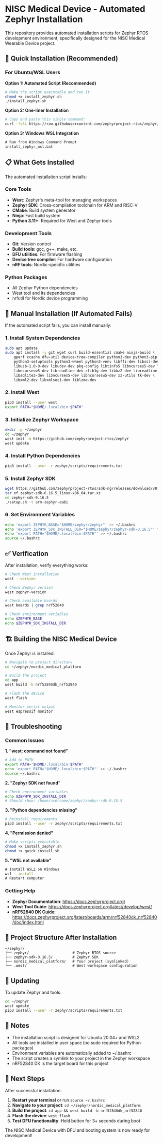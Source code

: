 # NISC Medical Device - Automated Zephyr Installation

This repository provides automated installation scripts for Zephyr RTOS development environment, specifically designed for the NISC Medical Wearable Device project.

## 🚀 Quick Installation (Recommended)

### For Ubuntu/WSL Users

**Option 1: Automated Script (Recommended)**
```bash
# Make the script executable and run it
chmod +x install_zephyr.sh
./install_zephyr.sh
```

**Option 2: One-liner Installation**
```bash
# Copy and paste this single command:
curl -fsSL https://raw.githubusercontent.com/zephyrproject-rtos/zephyr/main/scripts/requirements.txt | xargs -I {} bash -c 'pip3 install --user {}' && pip3 install --user west && mkdir -p ~/zephyr && cd ~/zephyr && west init -m https://github.com/zephyrproject-rtos/zephyr && west update && pip3 install --user -r zephyr/scripts/requirements.txt && wget https://github.com/zephyrproject-rtos/sdk-ng/releases/download/v0.16.5/zephyr-sdk-0.16.5_linux-x86_64.tar.xz && tar xf zephyr-sdk-0.16.5_linux-x86_64.tar.xz && cd zephyr-sdk-0.16.5 && ./setup.sh -t arm-zephyr-eabi && echo 'export ZEPHYR_BASE="$HOME/zephyr/zephyr"' >> ~/.bashrc && echo 'export ZEPHYR_SDK_INSTALL_DIR="$HOME/zephyr/zephyr-sdk-0.16.5"' >> ~/.bashrc && echo 'export PATH="$HOME/.local/bin:$PATH"' >> ~/.bashrc && echo "Installation complete! Run 'source ~/.bashrc' to activate."
```

**Option 3: Windows WSL Integration**
```cmd
# Run from Windows Command Prompt
install_zephyr_wsl.bat
```

## 📋 What Gets Installed

The automated installation script installs:

### Core Tools
- **West**: Zephyr's meta-tool for managing workspaces
- **Zephyr SDK**: Cross-compilation toolchain for ARM and RISC-V
- **CMake**: Build system generator
- **Ninja**: Fast build system
- **Python 3.11+**: Required for West and Zephyr tools

### Development Tools
- **Git**: Version control
- **Build tools**: gcc, g++, make, etc.
- **DFU utilities**: For firmware flashing
- **Device tree compiler**: For hardware configuration
- **nRF tools**: Nordic-specific utilities

### Python Packages
- All Zephyr Python dependencies
- West tool and its dependencies
- nrfutil for Nordic device programming

## 🔧 Manual Installation (If Automated Fails)

If the automated script fails, you can install manually:

### 1. Install System Dependencies
```bash
sudo apt update
sudo apt install -y git wget curl build-essential cmake ninja-build \
    gperf ccache dfu-util device-tree-compiler python3-dev python3-pip \
    python3-setuptools python3-wheel python3-venv libffi-dev libssl-dev \
    libusb-1.0-0-dev libudev-dev pkg-config libtinfo5 libncurses5-dev \
    libncursesw5-dev libreadline-dev zlib1g-dev libbz2-dev libreadline-dev \
    libsqlite3-dev libncurses5-dev libncursesw5-dev xz-utils tk-dev \
    libxml2-dev libxmlsec1-dev liblzma-dev
```

### 2. Install West
```bash
pip3 install --user west
export PATH="$HOME/.local/bin:$PATH"
```

### 3. Initialize Zephyr Workspace
```bash
mkdir -p ~/zephyr
cd ~/zephyr
west init -m https://github.com/zephyrproject-rtos/zephyr
west update
```

### 4. Install Python Dependencies
```bash
pip3 install --user -r zephyr/scripts/requirements.txt
```

### 5. Install Zephyr SDK
```bash
wget https://github.com/zephyrproject-rtos/sdk-ng/releases/download/v0.16.5/zephyr-sdk-0.16.5_linux-x86_64.tar.xz
tar xf zephyr-sdk-0.16.5_linux-x86_64.tar.xz
cd zephyr-sdk-0.16.5
./setup.sh -t arm-zephyr-eabi
```

### 6. Set Environment Variables
```bash
echo 'export ZEPHYR_BASE="$HOME/zephyr/zephyr"' >> ~/.bashrc
echo 'export ZEPHYR_SDK_INSTALL_DIR="$HOME/zephyr/zephyr-sdk-0.16.5"' >> ~/.bashrc
echo 'export PATH="$HOME/.local/bin:$PATH"' >> ~/.bashrc
source ~/.bashrc
```

## ✅ Verification

After installation, verify everything works:

```bash
# Check West installation
west --version

# Check Zephyr version
west zephyr-version

# Check available boards
west boards | grep nrf52840

# Check environment variables
echo $ZEPHYR_BASE
echo $ZEPHYR_SDK_INSTALL_DIR
```

## 🏗️ Building the NISC Medical Device

Once Zephyr is installed:

```bash
# Navigate to project directory
cd ~/zephyr/nordic_medical_platform

# Build the project
cd app
west build -b nrf52840dk_nrf52840

# Flash the device
west flash

# Monitor serial output
west espressif monitor
```

## 🐛 Troubleshooting

### Common Issues

**1. "west: command not found"**
```bash
# Add to PATH
export PATH="$HOME/.local/bin:$PATH"
echo 'export PATH="$HOME/.local/bin:$PATH"' >> ~/.bashrc
source ~/.bashrc
```

**2. "Zephyr SDK not found"**
```bash
# Check environment variables
echo $ZEPHYR_SDK_INSTALL_DIR
# Should show: /home/username/zephyr/zephyr-sdk-0.16.5
```

**3. "Python dependencies missing"**
```bash
# Reinstall requirements
pip3 install --user -r zephyr/scripts/requirements.txt
```

**4. "Permission denied"**
```bash
# Make scripts executable
chmod +x install_zephyr.sh
chmod +x quick_install.sh
```

**5. "WSL not available"**
```cmd
# Install WSL2 on Windows
wsl --install
# Restart computer
```

### Getting Help

- **Zephyr Documentation**: https://docs.zephyrproject.org/
- **West Tool Guide**: https://docs.zephyrproject.org/latest/develop/west/
- **nRF52840 DK Guide**: https://docs.zephyrproject.org/latest/boards/arm/nrf52840dk_nrf52840/doc/index.html

## 📁 Project Structure After Installation

```
~/zephyr/
├── zephyr/                    # Zephyr RTOS source
├── zephyr-sdk-0.16.5/         # Zephyr SDK
├── nordic_medical_platform/   # Your project (symlinked)
└── .west/                     # West workspace configuration
```

## 🔄 Updating

To update Zephyr and tools:

```bash
cd ~/zephyr
west update
pip3 install --user -r zephyr/scripts/requirements.txt
```

## 📝 Notes

- The installation script is designed for Ubuntu 20.04+ and WSL2
- All tools are installed in user space (no sudo required for Python packages)
- Environment variables are automatically added to ~/.bashrc
- The script creates a symlink to your project in the Zephyr workspace
- nRF52840 DK is the target board for this project

## 🎯 Next Steps

After successful installation:

1. **Restart your terminal** or run `source ~/.bashrc`
2. **Navigate to your project**: `cd ~/zephyr/nordic_medical_platform`
3. **Build the project**: `cd app && west build -b nrf52840dk_nrf52840`
4. **Flash the device**: `west flash`
5. **Test DFU functionality**: Hold button for 3+ seconds during boot

The NISC Medical Device with DFU and booting system is now ready for development!
